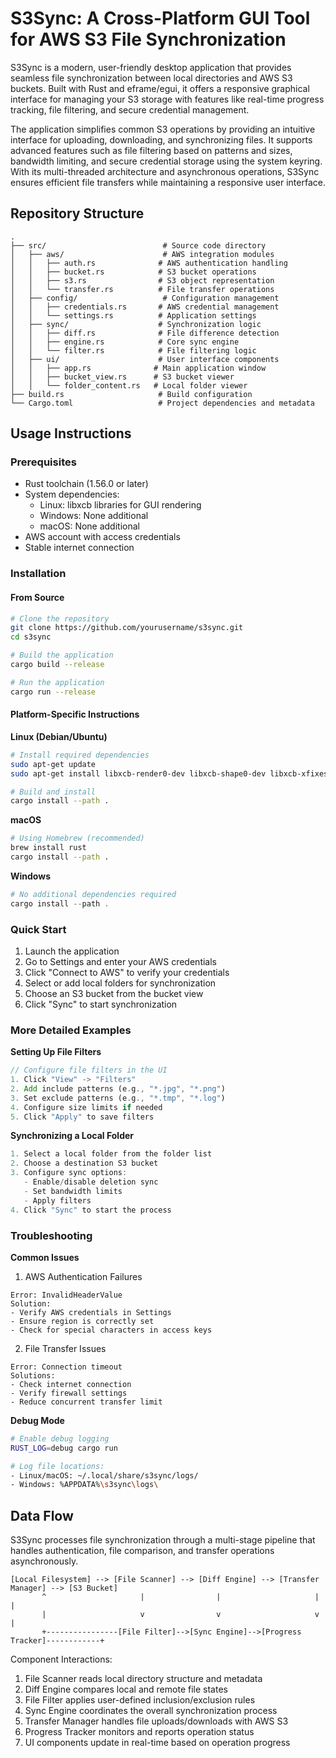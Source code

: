# S3Sync: A Cross-Platform GUI Tool for AWS S3 File Synchronization

S3Sync is a modern, user-friendly desktop application that provides seamless file synchronization between local directories and AWS S3 buckets. Built with Rust and eframe/egui, it offers a responsive graphical interface for managing your S3 storage with features like real-time progress tracking, file filtering, and secure credential management.

The application simplifies common S3 operations by providing an intuitive interface for uploading, downloading, and synchronizing files. It supports advanced features such as file filtering based on patterns and sizes, bandwidth limiting, and secure credential storage using the system keyring. With its multi-threaded architecture and asynchronous operations, S3Sync ensures efficient file transfers while maintaining a responsive user interface.

## Repository Structure
```
.
├── src/                          # Source code directory
│   ├── aws/                      # AWS integration modules
│   │   ├── auth.rs              # AWS authentication handling
│   │   ├── bucket.rs            # S3 bucket operations
│   │   ├── s3.rs                # S3 object representation
│   │   └── transfer.rs          # File transfer operations
│   ├── config/                   # Configuration management
│   │   ├── credentials.rs       # AWS credential management
│   │   └── settings.rs          # Application settings
│   ├── sync/                    # Synchronization logic
│   │   ├── diff.rs              # File difference detection
│   │   ├── engine.rs            # Core sync engine
│   │   └── filter.rs            # File filtering logic
│   ├── ui/                      # User interface components
│   │   ├── app.rs              # Main application window
│   │   ├── bucket_view.rs      # S3 bucket viewer
│   │   └── folder_content.rs   # Local folder viewer
├── build.rs                     # Build configuration
└── Cargo.toml                   # Project dependencies and metadata
```

## Usage Instructions
### Prerequisites
- Rust toolchain (1.56.0 or later)
- System dependencies:
  - Linux: libxcb libraries for GUI rendering
  - Windows: None additional
  - macOS: None additional
- AWS account with access credentials
- Stable internet connection

### Installation

#### From Source
```bash
# Clone the repository
git clone https://github.com/yourusername/s3sync.git
cd s3sync

# Build the application
cargo build --release

# Run the application
cargo run --release
```

#### Platform-Specific Instructions

**Linux (Debian/Ubuntu)**
```bash
# Install required dependencies
sudo apt-get update
sudo apt-get install libxcb-render0-dev libxcb-shape0-dev libxcb-xfixes0-dev

# Build and install
cargo install --path .
```

**macOS**
```bash
# Using Homebrew (recommended)
brew install rust
cargo install --path .
```

**Windows**
```powershell
# No additional dependencies required
cargo install --path .
```

### Quick Start
1. Launch the application
2. Go to Settings and enter your AWS credentials
3. Click "Connect to AWS" to verify your credentials
4. Select or add local folders for synchronization
5. Choose an S3 bucket from the bucket view
6. Click "Sync" to start synchronization

### More Detailed Examples

**Setting Up File Filters**
```rust
// Configure file filters in the UI
1. Click "View" -> "Filters"
2. Add include patterns (e.g., "*.jpg", "*.png")
3. Set exclude patterns (e.g., "*.tmp", "*.log")
4. Configure size limits if needed
5. Click "Apply" to save filters
```

**Synchronizing a Local Folder**
```rust
1. Select a local folder from the folder list
2. Choose a destination S3 bucket
3. Configure sync options:
   - Enable/disable deletion sync
   - Set bandwidth limits
   - Apply filters
4. Click "Sync" to start the process
```

### Troubleshooting

**Common Issues**

1. AWS Authentication Failures
```
Error: InvalidHeaderValue
Solution: 
- Verify AWS credentials in Settings
- Ensure region is correctly set
- Check for special characters in access keys
```

2. File Transfer Issues
```
Error: Connection timeout
Solutions:
- Check internet connection
- Verify firewall settings
- Reduce concurrent transfer limit
```

**Debug Mode**
```bash
# Enable debug logging
RUST_LOG=debug cargo run

# Log file locations:
- Linux/macOS: ~/.local/share/s3sync/logs/
- Windows: %APPDATA%\s3sync\logs\
```

## Data Flow
S3Sync processes file synchronization through a multi-stage pipeline that handles authentication, file comparison, and transfer operations asynchronously.

```ascii
[Local Filesystem] --> [File Scanner] --> [Diff Engine] --> [Transfer Manager] --> [S3 Bucket]
       ^                     |                |                     |                  |
       |                     v                v                     v                  |
       +----------------[File Filter]-->[Sync Engine]-->[Progress Tracker]------------+
```

Component Interactions:
1. File Scanner reads local directory structure and metadata
2. Diff Engine compares local and remote file states
3. File Filter applies user-defined inclusion/exclusion rules
4. Sync Engine coordinates the overall synchronization process
5. Transfer Manager handles file uploads/downloads with AWS S3
6. Progress Tracker monitors and reports operation status
7. UI components update in real-time based on operation progress